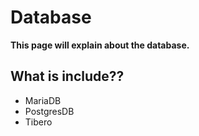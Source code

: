 # Database



**This page will explain about the database.** 


## What is include?? 

- MariaDB
- PostgresDB
- Tibero 